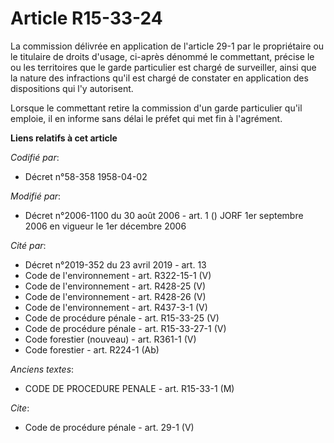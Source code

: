# Article R15-33-24

La commission délivrée en application de l'article 29-1 par le propriétaire ou le titulaire de droits d'usage, ci-après
dénommé le commettant, précise le ou les territoires que le garde particulier est chargé de surveiller, ainsi que la nature
des infractions qu'il est chargé de constater en application des dispositions qui l'y autorisent. 

Lorsque le commettant retire la commission d'un garde particulier qu'il emploie, il en informe sans délai le préfet qui met
fin à l'agrément.

**Liens relatifs à cet article**

_Codifié par_:

  - Décret n°58-358 1958-04-02

_Modifié par_:

  - Décret n°2006-1100 du 30 août 2006 - art. 1 () JORF 1er septembre 2006 en vigueur le 1er décembre 2006

_Cité par_:

  - Décret n°2019-352 du 23 avril 2019 - art. 13
  - Code de l'environnement - art. R322-15-1 (V)
  - Code de l'environnement - art. R428-25 (V)
  - Code de l'environnement - art. R428-26 (V)
  - Code de l'environnement - art. R437-3-1 (V)
  - Code de procédure pénale - art. R15-33-25 (V)
  - Code de procédure pénale - art. R15-33-27-1 (V)
  - Code forestier (nouveau) - art. R361-1 (V)
  - Code forestier - art. R224-1 (Ab)

_Anciens textes_:

  - CODE DE PROCEDURE PENALE - art. R15-33-1 (M)

_Cite_:

  - Code de procédure pénale - art. 29-1 (V)
